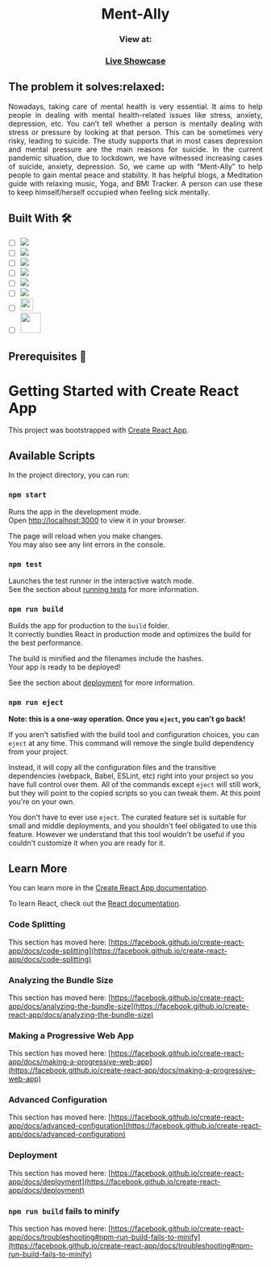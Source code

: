 <h1 align='center'> Ment-Ally</h1>
<h3 align="center">View at:</h3>
<h3 align="center"><a href="">Live Showcase</a></h3>
<h2>The problem it solves:relaxed: </h2>
<p align='justify'>
Nowadays, taking care of mental health is very essential. It aims to help people in dealing with mental health-related issues like stress, anxiety, depression, etc. You can’t tell whether a person is mentally dealing with stress or pressure by looking at that person. This can be sometimes very risky, leading to suicide. The study supports that in most cases depression and mental pressure are the main reasons for suicide. In the current pandemic situation, due to lockdown, we have witnessed increasing cases of suicide, anxiety, depression. So, we came up with “Ment-Ally” to help people to gain mental peace and stability. It has helpful blogs, a Meditation guide with relaxing music, Yoga, and BMI Tracker. A person can use these to keep himself/herself occupied when feeling sick mentally.
</p>

## Built With :hammer_and_wrench:
- [ ] <img src="https://img.shields.io/badge/React-20232A?style=for-the-badge&logo=react&logoColor=61DAFB"> <!--React-->
- [ ] <img src="https://img.shields.io/badge/React_Router-CA4245?style=for-the-badge&logo=react-router&logoColor=white"> <!--React-Router-Dom-->
- [ ]  <img src="https://img.shields.io/badge/JavaScript-323330?style=for-the-badge&logo=javascript&logoColor=F7DF1E"> <!--JavaScript-->  
- [ ] <img src="https://img.shields.io/badge/npm-CB3837?style=for-the-badge&logo=npm&logoColor=white"><!--Npm-->
- [ ] <img src="https://img.shields.io/badge/CSS3-1572B6?style=for-the-badge&logo=css3&logoColor=white"> <!--CSS3-->
- [ ]  <img src="https://img.shields.io/badge/Framer%20motion-black?style=for-the-badge&logo=framer&logoColor=white"/><!--Farmer motion-->
- [ ]  <img src="https://static.lottiefiles.com/images/v3/lottiefiles-logo.svg" height="25" ><!--Lottie Animation-->
- [ ]  <img src="https://allvectorlogo.com/img/2017/07/openai-logo.png" height="40" ><!--OpenAi-->

## Prerequisites 👨

# Getting Started with Create React App

This project was bootstrapped with [Create React App](https://github.com/facebook/create-react-app).

## Available Scripts

In the project directory, you can run:

### `npm start`

Runs the app in the development mode.\
Open [http://localhost:3000](http://localhost:3000) to view it in your browser.

The page will reload when you make changes.\
You may also see any lint errors in the console.

### `npm test`

Launches the test runner in the interactive watch mode.\
See the section about [running tests](https://facebook.github.io/create-react-app/docs/running-tests) for more information.

### `npm run build`

Builds the app for production to the `build` folder.\
It correctly bundles React in production mode and optimizes the build for the best performance.

The build is minified and the filenames include the hashes.\
Your app is ready to be deployed!

See the section about [deployment](https://facebook.github.io/create-react-app/docs/deployment) for more information.

### `npm run eject`

**Note: this is a one-way operation. Once you `eject`, you can't go back!**

If you aren't satisfied with the build tool and configuration choices, you can `eject` at any time. This command will remove the single build dependency from your project.

Instead, it will copy all the configuration files and the transitive dependencies (webpack, Babel, ESLint, etc) right into your project so you have full control over them. All of the commands except `eject` will still work, but they will point to the copied scripts so you can tweak them. At this point you're on your own.

You don't have to ever use `eject`. The curated feature set is suitable for small and middle deployments, and you shouldn't feel obligated to use this feature. However we understand that this tool wouldn't be useful if you couldn't customize it when you are ready for it.

## Learn More

You can learn more in the [Create React App documentation](https://facebook.github.io/create-react-app/docs/getting-started).

To learn React, check out the [React documentation](https://reactjs.org/).

### Code Splitting

This section has moved here: [https://facebook.github.io/create-react-app/docs/code-splitting](https://facebook.github.io/create-react-app/docs/code-splitting)

### Analyzing the Bundle Size

This section has moved here: [https://facebook.github.io/create-react-app/docs/analyzing-the-bundle-size](https://facebook.github.io/create-react-app/docs/analyzing-the-bundle-size)

### Making a Progressive Web App

This section has moved here: [https://facebook.github.io/create-react-app/docs/making-a-progressive-web-app](https://facebook.github.io/create-react-app/docs/making-a-progressive-web-app)

### Advanced Configuration

This section has moved here: [https://facebook.github.io/create-react-app/docs/advanced-configuration](https://facebook.github.io/create-react-app/docs/advanced-configuration)

### Deployment

This section has moved here: [https://facebook.github.io/create-react-app/docs/deployment](https://facebook.github.io/create-react-app/docs/deployment)

### `npm run build` fails to minify

This section has moved here: [https://facebook.github.io/create-react-app/docs/troubleshooting#npm-run-build-fails-to-minify](https://facebook.github.io/create-react-app/docs/troubleshooting#npm-run-build-fails-to-minify)
